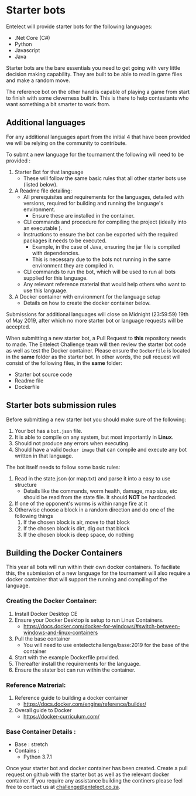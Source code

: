 # Starter bots
Entelect will provide starter bots for the following languages:

* .Net Core (C#)
* Python
* Javascript
* Java

Starter bots are the bare essentials you need to get going with very little decision making capability. They are built to be able to read in game files and make a random move.

The reference bot on the other hand is capable of playing a game from start to finish with some cleverness built in. This is there to help contestants who want something a bit smarter to work from.

## Additional languages

For any additional languages apart from the initial 4 that have been provided we will be relying on the community to contribute. 

To submt a new language for the tournament the following will need to be provided :

1. Starter Bot for that language
	* These will follow the same basic rules that all other starter bots use (listed below).
2. A Readme file detailing:
	* All prerequisites and requirements for the languages, detailed with versions, required for building and running the language's environment. 
	    * Ensure these are installed in the container.
	* CLI commands and procedure for compiling the project (ideally into an executable ).
	* Instructions to ensure the bot can be exported with the required packages it needs to be executed.
        * Example, in the case of Java, ensuring the jar file is compiled with dependencies.
        * This is necessary due to the bots not running in the same environment they are compiled in.
	* CLI commands to run the bot, which will be used to run all bots supplied for this language.
	* Any relevant reference material that would help others who want to use this language.
3. A Docker container with environment for the language setup
	* Details on how to create the docker container below.

Submissions for additional languages will close on Midnight (23:59:59) 19th of May 2019, after which no more starter bot or language requests will be accepted.

When submitting a new starter bot, a Pull Request to **this** repository needs to made. The Entelect Challenge team will then review the starter bot code as well as test the Docker container. Please ensure the `Dockerfile` is located in the **same** folder as the starter bot. In other words, the pull request will consist of the following files, in the **same** folder:
- Starter bot source code
- Readme file
- Dockerfile

## Starter bots submission rules

Before submitting a new starter bot you should make sure of the following:

1. Your bot has a `bot.json` file.
2. It is able to compile on any system, but most importantly in **Linux**.
3. Should not produce any errors when executing.
4. Should have a valid `Docker image` that can compile and execute any bot written in that language.

The bot itself needs to follow some basic rules:

1. Read in the state.json (or map.txt) and parse it into a easy to use structure
	* Details like the commands, worm health, damage, map size, etc should be read from the state file. It should **NOT** be hardcoded.
1. If one of the opponent's worms is within range fire at it
1. Otherwise choose a block in a random direction and do one of the following things
    1. If the chosen block is air, move to that block
    1. If the chosen block is dirt, dig out that block
    1. If the chosen block is deep space, do nothing
    

## Building the Docker Containers

This year all bots will run within their own docker containers. To faciliate this, the submission of a new language for the tournament will also require a docker container that will support the running and compiling of the language.
		
### Creating the Docker Container:
1. Install Docker Desktop CE
2. Ensure your Docker Desktop is setup to run Linux Containers.
	* https://docs.docker.com/docker-for-windows/#switch-between-windows-and-linux-containers
3. Pull the base container
    * You will need to use entelectchallenge/base:2019 for the base of the container 
4. Start with the example Dockerfile provided.
5. Thereafter install the requirements for the language.
6. Ensure the stater bot can run within the container.

### Reference Matrerial:
1. Reference guide to building a docker container
	* https://docs.docker.com/engine/reference/builder/
2. Overall guide to Docker
	* https://docker-curriculum.com/

### Base Container Details :
* Base : stretch
* Contains :
	* Python 3.7.1

Once your starter bot and docker container has been created. Create a pull request on github with the starter bot as well as the relevant docker container.
If you require any assistance building the continers please feel free to contact us at challenge@entelect.co.za.